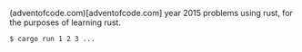 (adventofcode.com)[adventofcode.com] year 2015 problems using rust, for the purposes of learning rust.

```
$ cargo run 1 2 3 ...
```
